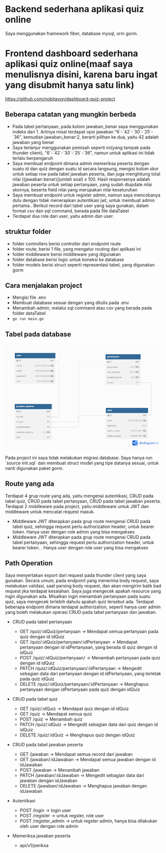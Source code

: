 # Backend sederhana aplikasi quiz online
Saya menggunakan framework fiber, database mysql, orm gorm.

# Frontend dashboard sederhana aplikasi quiz online(maaf saya menulisnya disini, karena baru ingat yang disubmit hanya satu link)
https://github.com/nobitayon/dashboard-quiz-project

 
## Beberapa catatan yang mungkin berbeda
- Pada tabel pertanyaan, pada kolom jawaban_benar saya menggunakan indeks dari 1. Artinya misal terdapat opsi jawaban "6\`-\`42\`-\`30\`-\`25\`-\`36", kemudian jawaban_benar:2, berarti pilihan ke dua, yaitu 42 adalah jawaban yang benar
- Saya terlanjur menggunakan pemisah seperti ini(yang tampak pada thunder client), "6\`-\`42\`-\`30\`-\`25\`-\`36", namun untuk aplikasi ini tidak terlalu berpengaruh
- Saya membuat endpoint dimana admin memeriksa peserta dengan suatu id dan quiz dengan suatu id secara langsung, mengisi kolom skor untuk setiap row pada tabel jawaban peserta, dan juga menghitung total nilai ((jawaban benar)/jumlah soal) x 100. Hasil responsenya adalah jawaban peserta untuk setiap pertanyaan, yang sudah diupdate nilai skornya, beserta field nilai yang merupakan nilai keseluruhan
- Saya membuat endpoint untuk register admin, namun saya mencobanya dulu dengan tidak menerapkan autentikasi jwt, untuk membuat admin pertama.. Berikut record dari tabel user yang saya gunakan, dalam format csv dan sql command, berada pada file dataTabel
- Terdapat dua role dari user, yaitu admin dan user.

## struktur folder
- folder controllers berisi controller dari endpoint route
- folder route, berisi 1 file, yang mengatur routing dari aplikasi ini
- folder middleware berisi middleware yang digunakan
- folder database berisi logic untuk koneksi ke database
- folder models berisi struct seperti representasi tabel, yang digunakan gorm 

## Cara menjalakan project
- Mengisi file .env
- Membuat database sesuai dengan yang ditulis pada .env
- Menambah admin, melalui sql command atau csv yang berada pada folder dataTabel
- `go run main.go`


## Tabel pada database

<p align="center">
  <img src="images/quiz.png" alt="ERD">
</p>
Pada project ini saya tidak melakukan migrasi database. Saya hanya run `source init.sql` dan membuat struct model yang tipe datanya sesuai, untuk nanti digunakan paket gorm.<br>

## Route yang ada
Terdapat 4 grup route yang ada, yaitu mengenai autentikasi, CRUD pada tabel quiz, CRUD pada tabel pertanyaan, CRUD pada tabel jawaban peserta. Terdapat 2 middleware pada project, yaitu middleware untuk JWT dan middleware untuk mencatat request masuk. 
- Middleware JWT diterapkan pada grup route mengenai CRUD pada tabel quiz, sehingga request perlu authorization header, untuk bearer token. Hanya user dengan role admin yang bisa mengakses
- Middleware JWT diterapkan pada grup route mengenai CRUD pada tabel pertanyaan, sehingga request perlu authorization header, untuk bearer token. . Hanya user dengan role user yang bisa mengakses

## Path Operation
Saya menyertakan export dari request pada thunder client yang saya gunakan.
Secara umum, pada endpoint yang menerima body request, saya melakukan validasi, saat parsing body request, dan akan mengirim balik bad request jika terdapat kesalahan. Saya juga mengecek apakah resource yang ingin digunakan ada. Misalkan ingin menambah pertanyaan pada suatu quiz, saya mengecek terlebih dahulu apakah quiz tersebut ada. Terdapat beberapa endpoint dimana terdapat authorization, seperti hanya user admin yang boleh melakukan operasi CRUD pada tabel pertanyaan dan jawaban.

- CRUD pada tabel pertanyaan
    - GET /quiz/:idQuiz/pertanyaan  -> Mendapat semua pertanyaan pada quiz dengan id idQuiz
    - GET /quiz/:idQuiz/pertanyaan/:idPertanyaan -> Mendapat pertanyaan dengan id idPertanyaan, yang berada di quiz dengan id idQuiz
    - POST /quiz/:idQuiz/pertanyaan/ -> Menambah pertanyaan pada quiz dengan id idQuiz
    - PATCH /quiz/:idQuiz/pertanyaan/:idPertanyaan -> Mengedit sebagian data dari pertanyaan dengan id idPertanyaan, yang terletak pada quiz idQuiz
    - DELETE /quiz/:idQuiz/pertanyaan/:idPertanyaan -> Menghapus pertanyaan dengan idPertanyaan pada quiz dengan idQuiz

- CRUD pada tabel quiz
    - GET /quiz/:idQuiz  -> Mendapat quiz dengan id idQuiz
    - GET /quiz -> Mendapat semua quiz
    - POST /quiz -> Menambah quiz
    - PATCH /quiz/:idQuiz -> Mengedit sebagian data dari quiz dengan id idQuiz
    - DELETE /quiz/:idQuiz -> Menghapus quiz dengan idQuiz

- CRUD pada tabel jawaban peserta
    - GET /jawaban  -> Mendapat semua record dari jawaban
    - GET /jawaban/:idJawaban -> Mendapat semua jawaban dengan id idJawaban
    - POST /jawaban -> Menambah jawaban
    - PATCH /jawaban/:idJawaban -> Mengedit sebagian data dari jawaban dengan idJawaban
    - DELETE /jawaban/:idJawaban -> Menghapus jawaban dengan idJawaban

- Autentikasi
    - POST /login -> login user
    - POST /register -> untuk regster, role user
    - POST /register_admin -> untuk regster admin, hanya bisa dilakukan oleh user dengan role admin

- Memeriksa jawaban peserta 
    - api/v1/periksa


